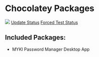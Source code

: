 # Chocolatey Packages
[![](https://ci.appveyor.com/api/projects/status/github/Brad-Hesson/chocolatey-packages?svg=true)](https://ci.appveyor.com/project/BradHesson/chocolatey-packages)
[Update Status](https://gist.github.com/Brad-Hesson/564b6d7b78bdffbaaa29942eac99a637)
[Forced Test Status](https://gist.github.com/Brad-Hesson/50816d1a767cfc44a9b4e6748e87024d)

## Included Packages:
- MYKI Password Manager Desktop App 

